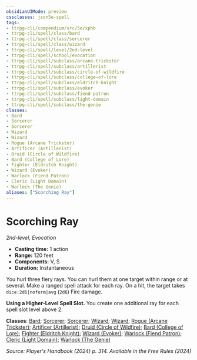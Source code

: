 ```yaml
---
obsidianUIMode: preview
cssclasses: json5e-spell
tags:
- ttrpg-cli/compendium/src/5e/xphb
- ttrpg-cli/spell/class/bard
- ttrpg-cli/spell/class/sorcerer
- ttrpg-cli/spell/class/wizard
- ttrpg-cli/spell/level/2nd-level
- ttrpg-cli/spell/school/evocation
- ttrpg-cli/spell/subclass/arcane-trickster
- ttrpg-cli/spell/subclass/artillerist
- ttrpg-cli/spell/subclass/circle-of-wildfire
- ttrpg-cli/spell/subclass/college-of-lore
- ttrpg-cli/spell/subclass/eldritch-knight
- ttrpg-cli/spell/subclass/evoker
- ttrpg-cli/spell/subclass/fiend-patron
- ttrpg-cli/spell/subclass/light-domain
- ttrpg-cli/spell/subclass/the-genie
classes:
- Bard
- Sorcerer
- Sorcerer
- Wizard
- Wizard
- Rogue (Arcane Trickster)
- Artificer (Artillerist)
- Druid (Circle of Wildfire)
- Bard (College of Lore)
- Fighter (Eldritch Knight)
- Wizard (Evoker)
- Warlock (Fiend Patron)
- Cleric (Light Domain)
- Warlock (The Genie)
aliases: ["Scorching Ray"]
---
```

# Scorching Ray
*2nd-level, Evocation*  

- **Casting time:** 1 action
- **Range:** 120 feet
- **Components:** V, S
- **Duration:** Instantaneous

You hurl three fiery rays. You can hurl them at one target within range or at several. Make a ranged spell attack for each ray. On a hit, the target takes `dice:2d6|noform|avg` (`2d6`) Fire damage.

**Using a Higher-Level Spell Slot.** You create one additional ray for each spell slot level above 2.

**Classes**: [Bard](list-spells-classes-bard); [Sorcerer](list-spells-classes-sorcerer); [Sorcerer](list-spells-classes-sorcerer); [Wizard](list-spells-classes-wizard); [Wizard](list-spells-classes-wizard); [Rogue (Arcane Trickster)](list-spells-classes-rogue-xphb-arcane-trickster-xphb); [Artificer (Artillerist)](list-spells-classes-artificer-artillerist-tce); [Druid (Circle of Wildfire)](list-spells-classes-druid-xphb-circle-of-wildfire-tce); [Bard (College of Lore)](list-spells-classes-bard-xphb-college-of-lore-xphb); [Fighter (Eldritch Knight)](list-spells-classes-fighter-xphb-eldritch-knight-xphb); [Wizard (Evoker)](list-spells-classes-wizard-xphb-evoker-xphb); [Warlock (Fiend Patron)](list-spells-classes-warlock-xphb-fiend-patron-xphb); [Cleric (Light Domain)](list-spells-classes-cleric-xphb-light-domain-xphb); [Warlock (The Genie)](list-spells-classes-warlock-xphb-the-genie-tce)

*Source: Player's Handbook (2024) p. 314. Available in the Free Rules (2024)*